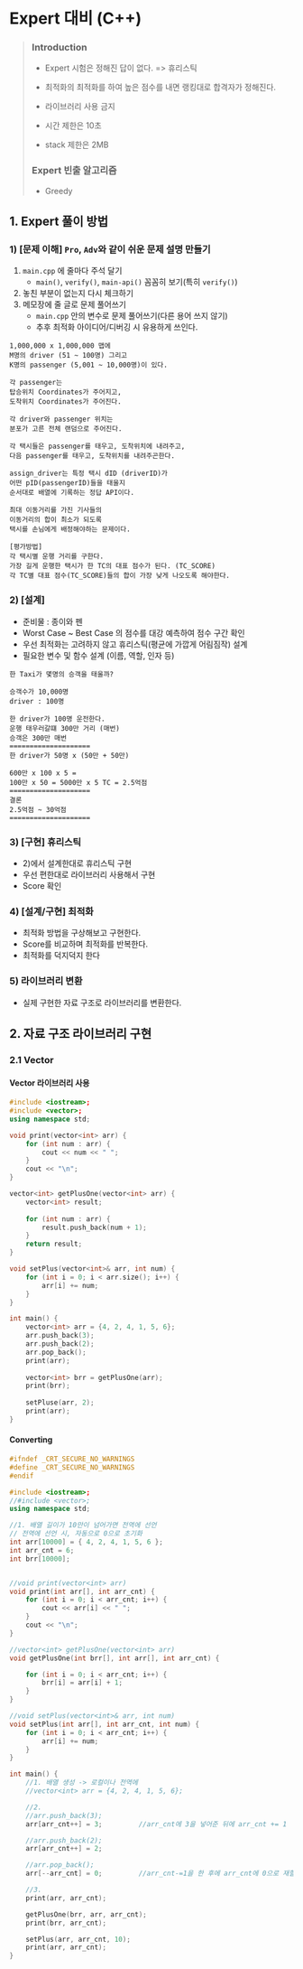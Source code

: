 # Expert 대비 (C++)

> ### Introduction
>
> - Expert 시험은 정해진 답이 없다. => 휴리스틱
>
> - 최적화의 최적화를 하여 높은 점수를 내면 랭킹대로 합격자가 정해진다.
>
>   
>
> - 라이브러리 사용 금지
>
> - 시간 제한은 10초
>
> - stack 제한은 2MB
>
> ### Expert 빈출 알고리즘
>
> - Greedy



## 1. Expert 풀이 방법

### 1) [문제 이해] `Pro`, `Adv`와 같이 쉬운 문제 설명 만들기

1. `main.cpp` 에 줄마다 주석 달기
   - `main()`, `verify()`, `main-api()` 꼼꼼히 보기(특히 `verify()`)
2. 놓친 부분이 없는지 다시 체크하기
3. 메모장에 줄 글로 문제 풀어쓰기
   - `main.cpp` 안의 변수로 문제 풀어쓰기(다른 용어 쓰지 않기)
   - 추후 최적화 아이디어/디버깅 시 유용하게 쓰인다.

```
1,000,000 x 1,000,000 맵에
M명의 driver (51 ~ 100명) 그리고
K명의 passenger (5,001 ~ 10,000명)이 있다.

각 passenger는 
탑승위치 Coordinates가 주어지고, 
도착위치 Coordinates가 주어진다.

각 driver와 passenger 위치는
분포가 고른 전체 랜덤으로 주어진다.

각 택시들은 passenger를 태우고, 도착위치에 내려주고,
다음 passenger를 태우고, 도착위치를 내려주곤한다.

assign_driver는 특정 택시 dID (driverID)가
어떤 pID(passengerID)들을 태울지
순서대로 배열에 기록하는 정답 API이다.

최대 이동거리를 가진 기사들의
이동거리의 합이 최소가 되도록
택시를 손님에게 배정해야하는 문제이다.

[평가방법]
각 택시별 운행 거리를 구한다.
가장 길게 운행한 택시가 한 TC의 대표 점수가 된다. (TC_SCORE)
각 TC별 대표 점수(TC_SCORE)들의 합이 가장 낮게 나오도록 해야한다.
```



### 2) [설계]

- 준비물 : 종이와 펜
- Worst Case ~ Best Case 의 점수를 대강 예측하여 점수 구간 확인
- 우선 최적화는 고려하지 않고 휴리스틱(평균에 가깝게 어림짐작) 설계
- 필요한 변수 및 함수 설계 (이름, 역할, 인자 등)

```
한 Taxi가 몇명의 승객을 태울까?

승객수가 10,000명
driver : 100명

한 driver가 100명 운전한다.
운행 태우러갈떄 300만 거리 (매번)
승객은 300만 매번
====================
한 driver가 50명 x (50만 + 50만)

600만 x 100 x 5 = 
100만 x 50 = 5000만 x 5 TC = 2.5억점
====================
결론
2.5억점 ~ 30억점
====================
```



### 3) [구현] 휴리스틱

- 2)에서 설계한대로 휴리스틱 구현
- 우선 편한대로 라이브러리 사용해서 구현
- Score 확인



### 4) [설계/구현] 최적화

- 최적화 방법을 구상해보고 구현한다.
- Score를 비교하며 최적화를 반복한다.
- 최적화를 덕지덕지 한다



### 5) 라이브러리 변환

- 실제 구현한 자료 구조로 라이브러리를 변환한다.





## 2. 자료 구조 라이브러리 구현

### 2.1 Vector

#### Vector 라이브러리 사용

```cpp
#include <iostream>;
#include <vector>;
using namespace std;

void print(vector<int> arr) {
	for (int num : arr) {
		cout << num << " ";
	}
	cout << "\n";
}

vector<int> getPlusOne(vector<int> arr) {
	vector<int> result;
	
	for (int num : arr) {
		result.push_back(num + 1);
	}
	return result;
}

void setPlus(vector<int>& arr, int num) {
	for (int i = 0; i < arr.size(); i++) {
		arr[i] += num;
	}
}

int main() {
    vector<int> arr = {4, 2, 4, 1, 5, 6};
    arr.push_back(3);
    arr.push_back(2);
    arr.pop_back();
    print(arr);
    
    vector<int> brr = getPlusOne(arr);
    print(brr);
    
    setPluse(arr, 2);
    print(arr);
}
```



#### Converting

```cpp
#ifndef _CRT_SECURE_NO_WARNINGS
#define _CRT_SECURE_NO_WARNINGS
#endif

#include <iostream>;
//#include <vector>;
using namespace std;

//1. 배열 길이가 10만이 넘어가면 전역에 선언
// 전역에 선언 시, 자동으로 0으로 초기화
int arr[10000] = { 4, 2, 4, 1, 5, 6 };
int arr_cnt = 6;
int brr[10000];


//void print(vector<int> arr)
void print(int arr[], int arr_cnt) {
    for (int i = 0; i < arr_cnt; i++) {
        cout << arr[i] << " ";
    }
    cout << "\n";
}

//vector<int> getPlusOne(vector<int> arr)
void getPlusOne(int brr[], int arr[], int arr_cnt) {

    for (int i = 0; i < arr_cnt; i++) {
        brr[i] = arr[i] + 1;
    }
}

//void setPlus(vector<int>& arr, int num)
void setPlus(int arr[], int arr_cnt, int num) {
    for (int i = 0; i < arr_cnt; i++) {
        arr[i] += num;
    }
}

int main() {
    //1. 배열 생성 -> 로컬이나 전역에
    //vector<int> arr = {4, 2, 4, 1, 5, 6};

    //2.
    //arr.push_back(3);
    arr[arr_cnt++] = 3;			//arr_cnt에 3을 넣어준 뒤에 arr_cnt += 1

    //arr.push_back(2);
    arr[arr_cnt++] = 2;

    //arr.pop_back();
    arr[--arr_cnt] = 0;			//arr_cnt-=1을 한 후에 arr_cnt에 0으로 재할당

    //3.
    print(arr, arr_cnt);

    getPlusOne(brr, arr, arr_cnt);
    print(brr, arr_cnt);

    setPlus(arr, arr_cnt, 10);
    print(arr, arr_cnt);
}
```



